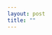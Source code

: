 ```yaml
---
layout: post
title: ""
---
```







<html lang="en">
<head>
    <meta charset="UTF-8">
    <meta name="viewport" content="width=device-width, initial-scale=1.0">
    <style>
        .container {
            display: flex;
            justify-content: space-between;
            align-items: center;
        }

        .image-container {
            flex: 1;
        }

        .quote-container {
            flex: 1;
            padding-left: 20px; /* Adjust as needed for spacing */
        }
    </style>
</head>
<body>

<div class="container">
    <div class="image-container">
        <img src="https://github.com/Sajedehra/sajedehra.github.io/assets/118833443/41b4c781-c172-4de6-8af6-af83658afdd4" alt="Your Image">
    </div>
    <div class="quote-container">
        <blockquote>
            a quote from paul meehl
        </blockquote>
    </div>
</div>

</body>
</html>

